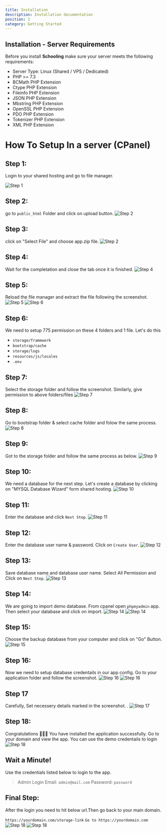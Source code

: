 ```yaml
---
title: Installation
description: Installation documentation
position: 2
category: Getting Started
---
```


<!--more-->

## Installation - Server Requirements

Before you install <strong> Schooling </strong> make sure your server meets the following requirements:

- Server Type: Linux (Shared / VPS / Dedicated)
- PHP >= 7.3
- BCMath PHP Extension
- Ctype PHP Extension
- Fileinfo PHP Extension
- JSON PHP Extension
- Mbstring PHP Extension
- OpenSSL PHP Extension
- PDO PHP Extension
- Tokenizer PHP Extension
- XML PHP Extension

# How To Setup In a server (CPanel)


<hightlight-block>
<template>

# Hosting Recommendation

We recommend you to setup this application on cloud server. Cloud server is great for SPA, in terms of speed, security and scalibitly.

We recommend Digitalocean, Vultr, Linode and AWS

[Bluehost Shared Hosting](https://www.bluehost.com/track/webzakir/)
[Digitalocean Cloud Hosting](https://m.do.co/c/44ed55706f71)

</template>
</hightlight-block>

## Step 1:

Login to your shared hosting and go to file manager.

![Step 1](/docs/schooling/s1.png)

## Step 2:

go to `public_html` Folder and click on upload button.
![Step 2](/docs/schooling/s2.png)

## Step 3:

click on "Select File" and choose app.zip file.
![Step 2](/docs/schooling/s2.png)

## Step 4:

Wait for the completation and close the tab once it is finished.
![Step 4](/docs/schooling/s4.png)

## Step 5:

Reload the file manager and extract the file following the screenshot.
![Step 5](/docs/schooling/s5.png)
![Step 6](/docs/schooling/s5_2.png)

## Step 6:

We need to setup 775 permission on these 4 folders and 1 file. Let's do this

- `storage/framework`
- `bootstrap/cache`
- `storage/logs`
- `resources/js/locales`
- `.env`

## Step 7:

Select the storage folder and follow the screenshot. Similarly, give permission to above folders/files
![Step 7](/docs/schooling/s7.png)

## Step 8:

Go to bootstrap folder & select cache folder and folow the same process.
![Step 8](/docs/schooling/s8.png)

## Step 9:

Got to the storage folder and follow the same process as below.
![Step 9](/docs/schooling/s9.png)

## Step 10:

We need a database for the next step. Let's create a database by clicking on "MYSQL Database Wizard" form shared hosting.
![Step 10](/docs/schooling/s10.png)

## Step 11:

Enter the database and click `Next Step`.
![Step 11](/docs/schooling/s12.png)

## Step 12:

Enter the database user name & password. Click on `Create User`.
![Step 12](/docs/schooling/s13.png)

## Step 13:

Save database name and database user name. Select All Permission and Click on `Next Step`.
![Step 13](/docs/schooling/s14.png)

## Step 14:

We are going to import demo database. From cpanel open `phpmyadmin` app. Then select your database and click on import.
![Step 14](/docs/schooling/s18.png)
![Step 14](/docs/schooling/s14_2.png)

## Step 15:

Choose the backup database from your computer and click on "Go" Button.
![Step 15](/docs/schooling/s19.png)

## Step 16:

Now we need to setup database credentails in our app config. Go to your application folder and follow the screenshot.
![Step 16](/docs/schooling/s15.png)
![Step 16](/docs/schooling/s16.png)

## Step 17

Carefully, Set necessery details marked in the screenshot. .
![Step 17](/docs/schooling/s17.png)

<call-out-block type="warning">
<template>

## Attention!

To avoid error, Please set the `SESSION_DOMAIN` & `SANCTUM_STATEFUL_DOMAINS` property value properly by following the example below!

![local server](/docs/schooling/localserver-demo.png)
![Domain Demo](/docs/schooling/localserver-demo.png)
</template>

</call-out-block>

## Step 18:

Congratulations 🎉🎉🎉 You have installed the application successfully. Go to your domain and view the app. You can use the demo credentails to login
![Step 18](/docs/schooling/s21.png)

## Wait a Minute!

Use the credentials listed below to login to the app.

> Admin Login
> Email: `admin@mail.com`
> Password: `password`

## Final Step:

After the login you need to hit below url.Then go back to your main domain.

`https://yourdomain.com/storage-link`
`Go to https://yourdomain.com`
![Step 18](/docs/schooling/s22.png)
![Step 18](/docs/schooling/s23.png)

